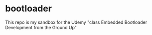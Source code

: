 # bootloader

This repo is my sandbox for the Udemy "class Embedded Bootloader Development from the Ground Up"
